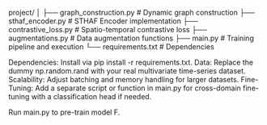 project/
│
├── graph_construction.py       # Dynamic graph construction
├── sthaf_encoder.py            # STHAF Encoder implementation
├── contrastive_loss.py         # Spatio-temporal contrastive loss
├── augmentations.py            # Data augmentation functions
├── main.py                     # Training pipeline and execution
└── requirements.txt            # Dependencies


Dependencies: Install via pip install -r requirements.txt.
Data: Replace the dummy np.random.rand with your real multivariate time-series dataset.
Scalability: Adjust batching and memory handling for larger datasets.
Fine-Tuning: Add a separate script or function in main.py for cross-domain fine-tuning with a classification head if needed.

Run main.py to pre-train model F. 
